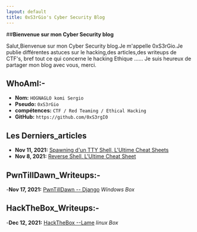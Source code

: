 ```yaml
---
layout: default
title: 0xS3rGio's Cyber Security Blog
---
```


##**Bienvenue sur mon Cyber Security blog**

Salut,Bienvenue sur mon Cyber Security blog.Je m'appelle 0xS3rGio.Je publie différentes astuces sur le hacking,des articles,des writeups de CTF's, bref tout ce qui concerne le hacking Ethique ...... Je suis heureux de partager mon blog avec vous, merci.

## WhoAmI:-

- **Nom:**    `HOGNAGLO komi Sergio`
- **Pseudo:**   `0xS3rGio`
- **compétences:**  `CTF / Red Teaming / Ethical Hacking`
- **GitHub:**     `https://github.com/0xS3rgI0`

## **Les Derniers_articles**

- **Nov 11, 2021:** [Spawning d'un TTY Shell, L'Ultime Cheat Sheets](https://0xS3rgI0.github.io/posts/Ttyshells.html)
- **Nov 8, 2021:** [Reverse Shell, L'Ultime Cheat Sheet](https://0xS3rgI0.github.io/posts/Revshell.html)



## **PwnTillDawn_Writeups:-**

-**Nov 17, 2021:** [PwnTillDawn -- Django](https://0xS3rgI0.github.io/posts/Django.html) *Windows Box*


## **HackTheBox_Writeups:-**

-**Dec 12, 2021:**  [HackTheBox --Lame](https://0xS3rgI0.github.io/posts/Lame.html) *linux Box*














